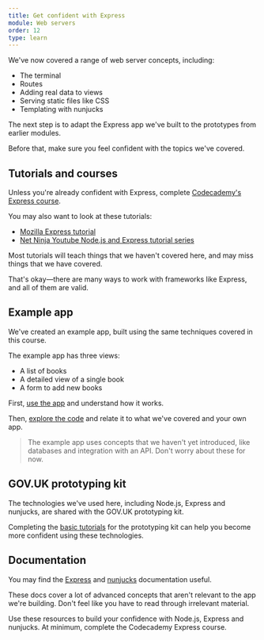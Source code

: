 ```yaml
---
title: Get confident with Express
module: Web servers
order: 12
type: learn
---
```


We've now covered a range of web server concepts, including:

- The terminal
- Routes
- Adding real data to views
- Serving static files like CSS
- Templating with nunjucks

The next step is to adapt the Express app we've built to the prototypes from earlier modules.

Before that, make sure you feel confident with the topics we've covered.

## Tutorials and courses

Unless you're already confident with Express, complete [Codecademy's Express course](https://www.codecademy.com/learn/learn-express).

You may also want to look at these tutorials:

- [Mozilla Express tutorial](https://developer.mozilla.org/en-US/docs/Learn/Server-side/Express_Nodejs)
- [Net Ninja Youtube Node.js and Express tutorial series](https://www.youtube.com/watch?v=w-7RQ46RgxU&vl=en-GB)

Most tutorials will teach things that we haven't covered here, and may miss things that we have covered.

That's okay—there are many ways to work with frameworks like Express, and all of them are valid.

## Example app

We've created an example app, built using the same techniques covered in this course.

The example app has three views:

- A list of books
- A detailed view of a single book
- A form to add new books

First, [use the app](https://demo-ddat-app.herokuapp.com/) and understand how it works.

Then, [explore the code](https://github.com/jhackett1/demo-ddat-app) and relate it to what we've covered and your own app.

> The example app uses concepts that we haven't yet introduced, like databases and integration with an API. Don't worry about these for now.

## GOV.UK prototyping kit

The technologies we've used here, including Node.js, Express and nunjucks, are shared with the GOV.UK prototyping kit.

Completing the [basic tutorials](https://govuk-prototype-kit.herokuapp.com/docs/tutorials-and-examples) for the prototyping kit can help you become more confident using these technologies.

## Documentation

You may find the [Express](https://expressjs.com/) and [nunjucks](https://mozilla.github.io/nunjucks/) documentation useful.

These docs cover a lot of advanced concepts that aren't relevant to the app we're building. Don't feel like you have to read through irrelevant material.

<div class="todo">Use these resources to build your confidence with Node.js, Express and nunjucks. At minimum, complete the Codecademy Express course.</div>
